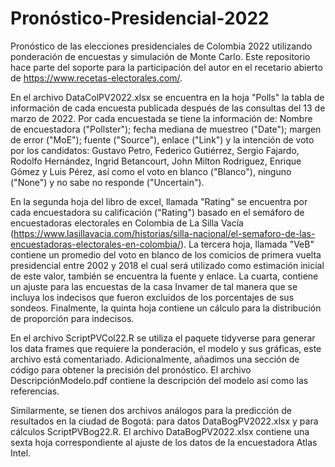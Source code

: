 # Pronóstico-Presidencial-2022
Pronóstico de las elecciones presidenciales de Colombia 2022 utilizando ponderación de encuestas y simulación de Monte Carlo. Este repositorio hace parte del soporte para la participación del autor en el recetario abierto de https://www.recetas-electorales.com/. 

En el archivo DataColPV2022.xlsx se encuentra en la hoja "Polls" la tabla de información de cada encuesta publicada después de las consultas del 13 de marzo de 2022. Por cada encuestada se tiene la información de: Nombre de encuestadora ("Pollster"); fecha mediana de muestreo ("Date"); margen de error ("MoE"); fuente ("Source"), enlace ("Link") y la intención de voto por los candidatos: Gustavo Petro, Federico Gutiérrez, Sergio Fajardo, Rodolfo Hernández, Ingrid Betancourt, John Milton Rodriguez, Enrique Gómez y Luis Pérez, así como el voto en blanco ("Blanco"), ninguno ("None") y no sabe no responde ("Uncertain"). 

En la segunda hoja del libro de excel, llamada "Rating" se encuentra por cada encuestadora su calificación ("Rating") basado en el semáforo de encuestadoras electorales en Colombia de La Silla Vacía (https://www.lasillavacia.com/historias/silla-nacional/el-semaforo-de-las-encuestadoras-electorales-en-colombia/). La tercera hoja, llamada "VeB" contiene un promedio del voto en blanco de los comicios de primera vuelta presidencial entre 2002 y 2018 el cual será utilizado como estimación inicial de este valor, también se encuentra la fuente y enlace. La cuarta, contiene un ajuste para las encuestas de la casa Invamer de tal manera que se incluya los indecisos que fueron excluidos de los porcentajes de sus sondeos. Finalmente, la quinta hoja contiene un cálculo para la distribución de proporción para indecisos.

En el archivo ScriptPVCol22.R se utiliza el paquete tidyverse para generar los data frames que requiere la ponderación, el modelo y sus gráficas, este archivo está comentariado. Adicionalmente, añadimos una sección de código para obtener la precisión del pronóstico. El archivo DescripciónModelo.pdf contiene la descripción del modelo así como las referencias.  

Similarmente, se tienen dos archivos análogos para la predicción de resultados en la ciudad de Bogotá: para datos DataBogPV2022.xlsx y para cálculos ScriptPVBog22.R. El archivo DataBogPV2022.xlsx contiene una sexta hoja correspondiente al ajuste de los datos de la encuestadora Atlas Intel.
